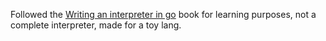 Followed the [Writing an interpreter in go](https://interpreterbook.com/) book for learning purposes, not a complete interpreter, made for a toy lang.
